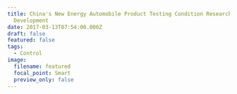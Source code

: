 ```yaml
---
title: China's New Energy Automobile Product Testing Condition Research and
  Development
date: 2017-03-13T07:54:00.000Z
draft: false
featured: false
tags:
  - Control
image:
  filename: featured
  focal_point: Smart
  preview_only: false
---
```

